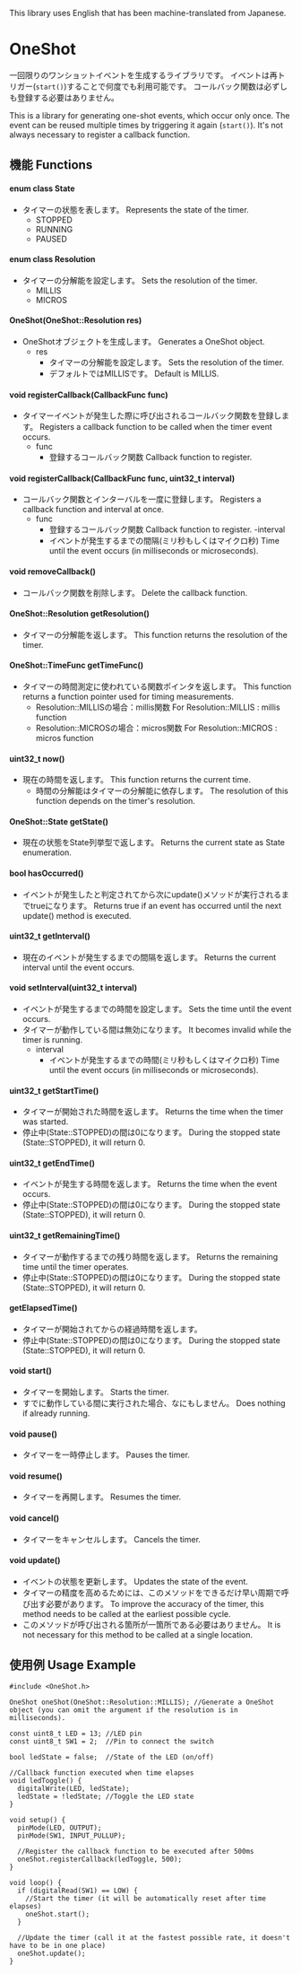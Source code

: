 This library uses English that has been machine-translated from Japanese.

# OneShot

一回限りのワンショットイベントを生成するライブラリです。
イベントは再トリガー(`start()`)することで何度でも利用可能です。
コールバック関数は必ずしも登録する必要はありません。

This is a library for generating one-shot events, which occur only once.
The event can be reused multiple times by triggering it again (`start()`).
It's not always necessary to register a callback function.

## 機能 Functions

#### enum class State
- タイマーの状態を表します。 Represents the state of the timer.
  - STOPPED
  - RUNNING
  - PAUSED

#### enum class Resolution
- タイマーの分解能を設定します。 Sets the resolution of the timer.
  - MILLIS
  - MICROS

#### OneShot(OneShot::Resolution res)
  - OneShotオブジェクトを生成します。 Generates a OneShot object.
    - res
      - タイマーの分解能を設定します。 Sets the resolution of the timer.
      - デフォルトではMILLISです。 Default is MILLIS.

#### void registerCallback(CallbackFunc func)
  - タイマーイベントが発生した際に呼び出されるコールバック関数を登録します。 Registers a callback function to be called when the timer event occurs.
    - func
      - 登録するコールバック関数 Callback function to register.

#### void registerCallback(CallbackFunc func, uint32_t interval)
  - コールバック関数とインターバルを一度に登録します。 Registers a callback function and interval at once.
    - func
      - 登録するコールバック関数 Callback function to register.
    -interval
      - イベントが発生するまでの間隔(ミリ秒もしくはマイクロ秒) Time until the event occurs (in milliseconds or microseconds).
     
#### void removeCallback()
  - コールバック関数を削除します。 Delete the callback function.

#### OneShot::Resolution getResolution()
  - タイマーの分解能を返します。 This function returns the resolution of the timer.

#### OneShot::TimeFunc getTimeFunc()
  - タイマーの時間測定に使われている関数ポインタを返します。 This function returns a function pointer used for timing measurements.
    - Resolution::MILLISの場合：millis関数 For Resolution::MILLIS : millis function
    - Resolution::MICROSの場合：micros関数 For Resolution::MICROS : micros function
   
#### uint32_t now()
  - 現在の時間を返します。 This function returns the current time.
    - 時間の分解能はタイマーの分解能に依存します。 The resolution of this function depends on the timer's resolution.

#### OneShot::State getState()
  - 現在の状態をState列挙型で返します。 Returns the current state as State enumeration.

#### bool hasOccurred()
  - イベントが発生したと判定されてから次にupdate()メソッドが実行されるまでtrueになります。 Returns true if an event has occurred until the next update() method is executed.

#### uint32_t getInterval()
  - 現在のイベントが発生するまでの間隔を返します。 Returns the current interval until the event occurs.

#### void setInterval(uint32_t interval)
  - イベントが発生するまでの時間を設定します。 Sets the time until the event occurs.
  - タイマーが動作している間は無効になります。 It becomes invalid while the timer is running.
    - interval
      - イベントが発生するまでの時間(ミリ秒もしくはマイクロ秒) Time until the event occurs (in milliseconds or microseconds).
     
#### uint32_t getStartTime()
  - タイマーが開始された時間を返します。 Returns the time when the timer was started.
  - 停止中(State::STOPPED)の間は0になります。 During the stopped state (State::STOPPED), it will return 0.

#### uint32_t getEndTime()
  - イベントが発生する時間を返します。 Returns the time when the event occurs.
  - 停止中(State::STOPPED)の間は0になります。 During the stopped state (State::STOPPED), it will return 0.

#### uint32_t getRemainingTime()
  - タイマーが動作するまでの残り時間を返します。 Returns the remaining time until the timer operates.
  - 停止中(State::STOPPED)の間は0になります。 During the stopped state (State::STOPPED), it will return 0.

#### getElapsedTime()
  - タイマーが開始されてからの経過時間を返します。
  - 停止中(State::STOPPED)の間は0になります。 During the stopped state (State::STOPPED), it will return 0.


#### void start()
  - タイマーを開始します。 Starts the timer.
  - すでに動作している間に実行された場合、なにもしません。 Does nothing if already running.

#### void pause()
  - タイマーを一時停止します。 Pauses the timer.

#### void resume()
  - タイマーを再開します。 Resumes the timer.

#### void cancel()
  - タイマーをキャンセルします。 Cancels the timer.

#### void update()
  - イベントの状態を更新します。 Updates the state of the event.
  - タイマーの精度を高めるためには、このメソッドをできるだけ早い周期で呼び出す必要があります。 To improve the accuracy of the timer, this method needs to be called at the earliest possible cycle.
  - このメソッドが呼び出される箇所が一箇所である必要はありません。 It is not necessary for this method to be called at a single location.


## 使用例 Usage Example
```
#include <OneShot.h>

OneShot oneShot(OneShot::Resolution::MILLIS); //Generate a OneShot object (you can omit the argument if the resolution is in milliseconds).

const uint8_t LED = 13; //LED pin
const uint8_t SW1 = 2;  //Pin to connect the switch

bool ledState = false;  //State of the LED (on/off)

//Callback function executed when time elapses
void ledToggle() {
  digitalWrite(LED, ledState);
  ledState = !ledState; //Toggle the LED state
}

void setup() {
  pinMode(LED, OUTPUT);
  pinMode(SW1, INPUT_PULLUP);

  //Register the callback function to be executed after 500ms
  oneShot.registerCallback(ledToggle, 500);
}

void loop() {
  if (digitalRead(SW1) == LOW) {
    //Start the timer (it will be automatically reset after time elapses)
    oneShot.start();
  }

  //Update the timer (call it at the fastest possible rate, it doesn't have to be in one place)
  oneShot.update();
}

```
